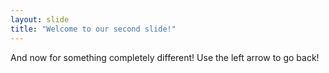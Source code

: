 ```yaml
---
layout: slide
title: "Welcome to our second slide!"
---
```

And now for something completely different!
Use the left arrow to go back!
